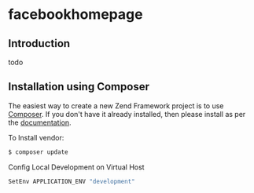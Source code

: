 # facebookhomepage

## Introduction

todo

## Installation using Composer

The easiest way to create a new Zend Framework project is to use
[Composer](https://getcomposer.org/).  If you don't have it already installed,
then please install as per the [documentation](https://getcomposer.org/doc/00-intro.md).

To Install vendor:

```bash
$ composer update
```

Config Local Development on Virtual Host

```bash
SetEnv APPLICATION_ENV "development"
```
